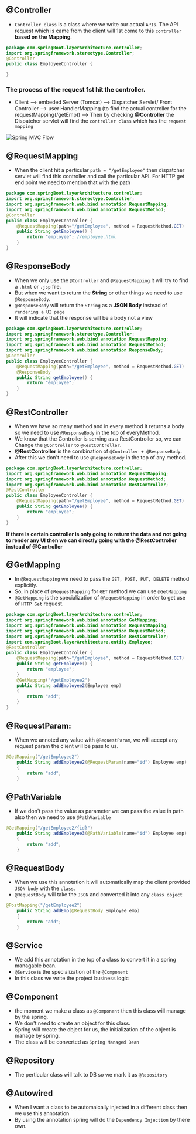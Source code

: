 ## @Controller
- `Controller class` is a class where we write our actual `APIs`. The API request which is came from the client will 1st come to this `controller` **based on the Mapping**.
```java
package com.springBoot.layerArchitecture.controller;
import org.springframework.stereotype.Controller;
@Controller
public class EmployeeController {

}
```

### The process of the request 1st hit the controller.
- Client --> embeded Server (Tomcat) --> Dispatcher Servlet/ Front Controller --> user HandlerMapping (to find the actual controller for the requestMapping(/getEmp)) --> Then by checking **@Controller** the Dispatcher servlet will find the `controller class` which has the `request mapping` 

![Spring MVC Flow](https://github.com/user-attachments/assets/38e8bae6-2d68-4194-bd1d-7cb1b438563d)

## @RequestMapping
- When the client hit a perticular `path = "/getEmployee"` then dispatcher servlet will find this controller and call the particular API. For HTTP get end point we need to mention that with the path
```java
package com.springBoot.layerArchitecture.controller;
import org.springframework.stereotype.Controller;
import org.springframework.web.bind.annotation.RequestMapping;
import org.springframework.web.bind.annotation.RequestMethod;
@Controller
public class EmployeeController {
	@RequestMapping(path="/getEmployee", method = RequestMethod.GET)
	public String getEmployee() {
		return "employee"; //employee.html
	}	
}
```

## @ResponseBody
- When we only use the `@Controller` and `@RequestMapping` it will try to find a `.html` or `.jsp` file.
- But when we want to return the **String** or other things we need to use `@ResponseBody`.
- `@ResponseBody` will return the `String` as a **JSON Body** instead of `rendering a UI page`
- It will indicate that the response will be a body not a view
```java
package com.springBoot.layerArchitecture.controller;
import org.springframework.stereotype.Controller;
import org.springframework.web.bind.annotation.RequestMapping;
import org.springframework.web.bind.annotation.RequestMethod;
import org.springframework.web.bind.annotation.ResponseBody;
@Controller
public class EmployeeController {
	@RequestMapping(path="/getEmployee", method = RequestMethod.GET)
	@ResponseBody
	public String getEmployee() {
		return "employee";
	}	
}
```

## @RestController
- When we have so many method and in every method it returns a body so we need to use `@ResponseBody` in the top of everyMethod.
- We know that the Controller is serving as a RestController so, we can Change the `@Controller` to `@RestCOntroller`.
- **@RestController** is the combination of `@Controller + @ResponseBody`.
- After this we don't need to use `@ResponseBody` in the top of any method.
```java
package com.springBoot.layerArchitecture.controller;
import org.springframework.web.bind.annotation.RequestMapping;
import org.springframework.web.bind.annotation.RequestMethod;
import org.springframework.web.bind.annotation.RestController;
@RestController
public class EmployeeController {
	@RequestMapping(path="/getEmployee", method = RequestMethod.GET)
	public String getEmployee() {
		return "employee";
	}	
}
```
**If there is certain controller is only going to return the data and not going to render any UI then we can directly going with the @RestController instead of @Controller**

## @GetMapping
- In `@RequestMapping` we need to pass the `GET, POST, PUT, DELETE` method explicitly.
- So, in place of `@RequestMapping` for `GET` method we can use `@GetMapping`
- `@GetMapping` is the specialization of `@RequestMapping` in order to get use of `HTTP Get` request.
```java
package com.springBoot.layerArchitecture.controller;
import org.springframework.web.bind.annotation.GetMapping;
import org.springframework.web.bind.annotation.RequestMapping;
import org.springframework.web.bind.annotation.RequestMethod;
import org.springframework.web.bind.annotation.RestController;
import com.springBoot.layerArchitecture.entity.Employee;
@RestController
public class EmployeeController {
	@RequestMapping(path="/getEmployee", method = RequestMethod.GET)
	public String getEmployee() {
		return "employee";
	}
	@GetMapping("/getEmployee2")
	public String addEmployee2(Employee emp)
	{
		return "add";
	}
}
```

## @RequestParam:
- When we annoted any value with `@RequestParam`, we will accept any request param the client will be pass to us.
```java
@GetMapping("/getEmployee2")
	public String addEmployee2(@RequestParam(name="id") Employee emp)
	{
		return "add";
	}
```

## @PathVariable
- If we don't pass the value as parameter we can pass the value in path also then we need to use `@PathVariable`
```java
@GetMapping("/getEmployee2/{id}")
	public String addEmployee3(@PathVariable(name="id") Employee emp)
	{
		return "add";
	}
```

## @RequestBody
- When we use this annotation it will automatically map the client provided `JSON body` with the `class`.
- `@RequestBody` will take the `JSON` and converted it into any `class object`
```java
@PostMapping("/getEmployee2")
	public String addEmp(@RequestBody Employee emp)
	{
		return "add";
	}
```

## @Service
- We add this annotation in the top of a class to convert it in a spring managable bean.
- `@Service` is the specialization of the `@Component`
- In this class we write the project business logic

## @Component
- the moment we make a class as `@Component` then this class will manage by the spring.
- We don't need to create an object for this class.
- Spring will create the object for us, the initialization of the object is manage by spring.
- The class will be converted as `Spring Managed Bean`

## @Repository
- The perticular class will talk to DB so we mark it as `@Repository`

## @Autowired
- When I want a class to be automaically injected in a different class then we use this annotation
- By using the annotation spring will do the `Dependency Injection` by there own.











